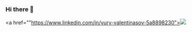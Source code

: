 ### Hi there 👋

<a href=""https://www.linkedin.com/in/yury-valentinasov-5a8898230"><img src="https://img.shields.io/badge/LinkedIn-blue?logo=linkedin&logoColor=white"/></a>
